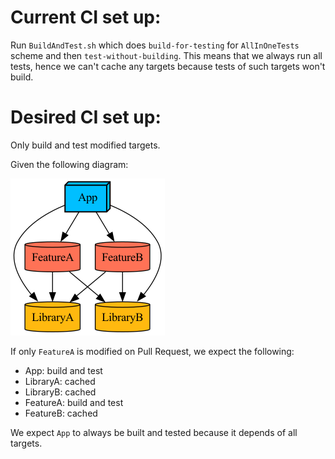 # Current CI set up:

Run `BuildAndTest.sh` which does `build-for-testing` for `AllInOneTests` scheme and then `test-without-building`. 
This means that we always run all tests, hence we can't cache any targets because tests of such targets won't build. 

# Desired CI set up:

Only build and test modified targets. 

Given the following diagram:

![graph](graph.png)

If only `FeatureA` is modified on Pull Request, we expect the following:

 - App: build and test
 - LibraryA: cached
 - LibraryB: cached
 - FeatureA: build and test
 - FeatureB: cached

We expect `App` to always be built and tested because it depends of all targets.
